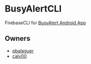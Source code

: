 # BusyAlertCLI
FirebaseCLI for [BusyAlert Android App](https://github.com/pbalaguer19/BusyAlert)

## Owners
 * [pbalaguer](https://github.com/pbalaguer19)
 * [calv00](https://github.com/calv00)
 
